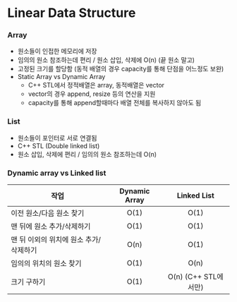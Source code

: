 # Linear Data Structure
### Array
* 원소들이 인접한 메모리에 저장
* 임의의 원소 참조하는데 편리 / 원소 삽입, 삭제에 O(n) (끝 원소 말고)
* 고정된 크기를 할당함 (동적 배열의 경우 capacity를 통해 단점을 어느정도 보완)
* Static Array vs Dynamic Array
  * C++ STL에서 정적배열은 array, 동적배열은 vector
  * vector의 경우 append, resize 등의 연산을 지원
  * capacity를 통해 append할때마다 배열 전체를 복사하지 않아도 됨

        
### List
* 원소들이 포인터로 서로 연결됨
* C++ STL <list> (Double linked list)
* 원소 삽입, 삭제에 편리 / 임의의 원소 참조하는데 O(n)

      
### Dynamic array vs Linked list
|  <center>작업</center> |  <center>Dynamic Array</center> |  <center>Linked List</center> |
|:--------|:--------:|:--------:|
|이전 원소/다음 원소 찾기 | <center>O(1)</center> |O(1)|
|맨 뒤에 원소 추가/삭제하기 | <center>O(1)</center> |O(1)|
|맨 뒤 이외의 위치에 원소 추가/삭제하기 | <center>O(n)</center> |O(1)|
|임의의 위치의 원소 찾기 | <center>O(1)</center> |O(n)|
|크기 구하기 | <center>O(1)</center> |O(n) (C++ STL에서만)|
